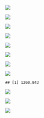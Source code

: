 ![](R_project_files/figure-markdown_strict/timeseries_oil-1.png)

![](R_project_files/figure-markdown_strict/timeseries_gold-1.png)

![](R_project_files/figure-markdown_strict/timeseries_bitcoin-1.png)

![](R_project_files/figure-markdown_strict/timeseries_3bill-1.png)

![](R_project_files/figure-markdown_strict/timeseries_10bond-1.png)

![](R_project_files/figure-markdown_strict/timeseries_vix-1.png)

![](R_project_files/figure-markdown_strict/timeseries_ovx-1.png)

![](R_project_files/figure-markdown_strict/RF_select-1.png)

    ## [1] 1260.843

![](R_project_files/figure-markdown_strict/RF_dependence_plot2-1.png)

![](R_project_files/figure-markdown_strict/RF_dependence_plot3-1.png)

![](R_project_files/figure-markdown_strict/RF_dependence_plot4-1.png)
